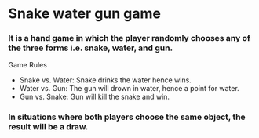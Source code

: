 # Snake water gun game
### It is a hand game in which the player randomly chooses any of the three forms i.e. snake, water, and gun.

<p> Game Rules </p>
<ul>
	<li></code> Snake vs. Water: Snake drinks the water hence wins.</li>
	<li>Water vs. Gun: The gun will drown in water, hence a point for water.</li>
  <li>Gun vs. Snake: Gun will kill the snake and win.</li>
</ul>

### In situations where both players choose the same object, the result will be a draw.
